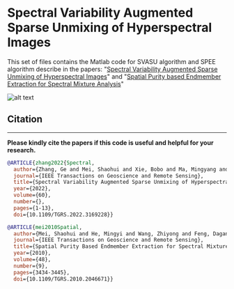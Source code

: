 # Spectral Variability Augmented Sparse Unmixing of Hyperspectral Images

This set of files contains the Matlab code for SVASU algorithm and SPEE algorithm describe in the papers:
 "[Spectral Variability Augmented Sparse Unmixing of Hyperspectral Images](https://ieeexplore.ieee.org/document/9761165)" and "[Spatial Purity based Endmember Extraction for Spectral Mixture Analysis](https://ieeexplore.ieee.org/document/5467158)" 

![alt text](SVASU_Framework.PNG)

## Citation
---------------------

**Please kindly cite the papers if this code is useful and helpful for your research.**

```bibtex
@ARTICLE{zhang2022{Spectral,
  author={Zhang, Ge and Mei, Shaohui and Xie, Bobo and Ma, Mingyang and Zhang, Yifan and Feng, Yan and Du, Qian},
  journal={IEEE Transactions on Geoscience and Remote Sensing}, 
  title={Spectral Variability Augmented Sparse Unmixing of Hyperspectral Images}, 
  year={2022},
  volume={60},
  number={},
  pages={1-13},
  doi={10.1109/TGRS.2022.3169228}}

@ARTICLE{mei2010Spatial,
  author={Mei, Shaohui and He, Mingyi and Wang, Zhiyong and Feng, Dagan},
  journal={IEEE Transactions on Geoscience and Remote Sensing}, 
  title={Spatial Purity Based Endmember Extraction for Spectral Mixture Analysis}, 
  year={2010},
  volume={48},
  number={9},
  pages={3434-3445},
  doi={10.1109/TGRS.2010.2046671}}
```